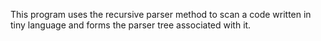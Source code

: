 This program uses the recursive parser method to scan a code written in tiny language and forms the parser tree associated with it.
